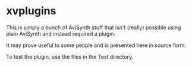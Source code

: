 xvplugins
=========

This is simply a bunch of AviSynth stuff that isn't (really) possible using
plain AviSynth and instead required a plugin.

It may prove useful to some people and is presented here in source form.

To test the plugin, use the files in the Test directory.